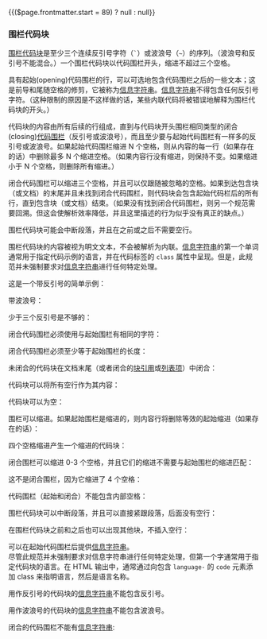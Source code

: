 {{($page.frontmatter.start = 89) ? null : null}}
### 围栏代码块

[围栏代码块](https://github.github.com/gfm/#code-fence)是至少三个连续反引号字符（`` ` ``）或波浪号（`~`）的序列。（波浪号和反引号不能混合。）一个围栏代码块以代码围栏开头，缩进不超过三个空格。

具有起始(opening)代码围栏的行，可以可选地包含代码围栏之后的一些文本；这是前导和尾随空格的修剪，它被称为[信息字符串](https://github.github.com/gfm/#info-string)。[信息字符串](https://github.github.com/gfm/#info-string)不得包含任何反引号字符。（这种限制的原因是不这样做的话，某些内联代码将被错误地解释为围栏代码块的开头。） 
 
代码块的内容由所有后续的行组成，直到与代码块开头围栏相同类型的闭合(closing)[代码围栏](https://github.github.com/gfm/#code-fence)（反引号或波浪号），而且至少要与起始代码围栏有一样多的反引号或波浪号。如果起始代码围栏缩进 N 个空格，则从内容的每一行（如果存在的话）中删除最多 N 个缩进空格。（如果内容行没有缩进，则保持不变。如果缩进小于 N 个空格，则删除所有缩进。）

闭合代码围栏可以缩进三个空格，并且可以仅跟随被忽略的空格。如果到达包含块（或文档）的末尾并且未找到闭合代码围栏，则代码块会包含起始代码栏后的所有行，直到包含块（或文档）结束。（如果没有找到闭合代码围栏，则另一个规范需要回溯。但这会使解析效率降低，并且这里描述的行为似乎没有真正的缺点。）

围栏代码块可能会中断段落，并且在之前或之后不需要空行。

围栏代码块的内容被视为明文文本，不会被解析为内联。[信息字符串](https://github.github.com/gfm/#info-string)的第一个单词通常用于指定代码示例的语言，并在代码标签的 `class` 属性中呈现。但是，此规范并未强制要求对[信息字符串](https://github.github.com/gfm/#info-string)进行任何特定处理。

这是一个带反引号的简单示例：   
<Example :index="$page.frontmatter.start++"/>

带波浪号：  
<Example :index="$page.frontmatter.start++"/>

少于三个反引号是不够的：   
<Example :index="$page.frontmatter.start++"/>

闭合代码围栏必须使用与起始围栏有相同的字符：   
<Example :index="$page.frontmatter.start++"/>

<Example :index="$page.frontmatter.start++"/>

闭合代码围栏必须至少等于起始围栏的长度：    
<Example :index="$page.frontmatter.start++"/>

<Example :index="$page.frontmatter.start++"/>

未闭合的代码块在文档末尾（或者闭合的[块引用](https://github.github.com/gfm/#block-quotes)或[列表项](https://github.github.com/gfm/#list-items)）中闭合：   
<Example :index="$page.frontmatter.start++"/>

<Example :index="$page.frontmatter.start++"/>

<Example :index="$page.frontmatter.start++"/>

代码块可以将所有空行作为其内容：  
<Example :index="$page.frontmatter.start++"/>

代码块可以为空：  
<Example :index="$page.frontmatter.start++"/>

围栏可以缩进。如果起始围栏是缩进的，则内容行将删除等效的起始缩进（如果存在的话）：  
<Example :index="$page.frontmatter.start++"/>

<Example :index="$page.frontmatter.start++"/>

<Example :index="$page.frontmatter.start++"/>

四个空格缩进产生一个缩进的代码块：  
<Example :index="$page.frontmatter.start++"/>

闭合围栏可以缩进 0-3 个空格，并且它们的缩进不需要与起始围栏的缩进匹配：  
<Example :index="$page.frontmatter.start++"/>

<Example :index="$page.frontmatter.start++"/>

这不是闭合围栏，因为它缩进了 4 个空格：   
<Example :index="$page.frontmatter.start++"/>

代码围栏（起始和闭合）不能包含内部空格：   
<Example :index="$page.frontmatter.start++"/>

<Example :index="$page.frontmatter.start++"/>

围栏代码块可以中断段落，并且可以直接紧跟段落，后面没有空行：    
<Example :index="$page.frontmatter.start++"/>

在围栏代码块之前和之后也可以出现其他块，不插入空行：  
<Example :index="$page.frontmatter.start++"/>

可以在起始代码围栏后提供[信息字符串](https://github.github.com/gfm/#info-string)。    
尽管此规范并未强制要求对信息字符串进行任何特定处理，但第一个字通常用于指定代码块的语言。在 HTML 输出中，通常通过向包含 `language-` 的 `code` 元素添加 class 来指明语言，然后是语言名称。      
<Example :index="$page.frontmatter.start++"/>

<Example :index="$page.frontmatter.start++"/>

<Example :index="$page.frontmatter.start++"/>

用作反引号的代码块的[信息字符串](https://github.github.com/gfm/#info-string)不能包含反引号。      
<Example :index="$page.frontmatter.start++"/>

用作波浪号的代码块的[信息字符串](https://github.github.com/gfm/#info-string)不能包含波浪号。 

<Example :index="$page.frontmatter.start++"/>

闭合的代码围栏不能有[信息字符串](https://github.github.com/gfm/#info-string):  
<Example :index="$page.frontmatter.start++"/>
